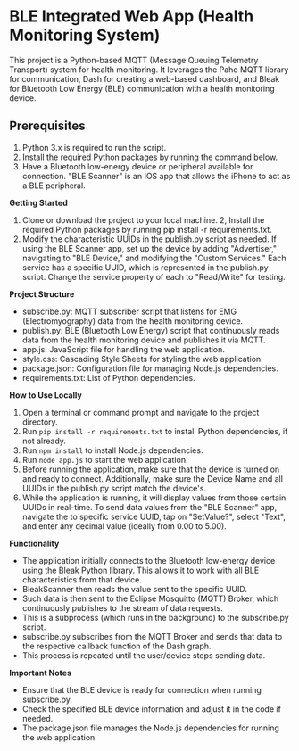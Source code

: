 # BLE Integrated Web App (Health Monitoring System)
This project is a Python-based MQTT (Message Queuing Telemetry Transport) system for health monitoring. It leverages the Paho MQTT library for communication, Dash for creating a web-based dashboard, and Bleak for Bluetooth Low Energy (BLE) communication with a health monitoring device.

## **Prerequisites**
1. Python 3.x is required to run the script.
2. Install the required Python packages by running the command below.
3. Have a Bluetooth low-energy device or peripheral available for connection. "BLE Scanner" is an IOS app that allows the iPhone to act as a BLE peripheral.

**Getting Started**
1. Clone or download the project to your local machine.
2, Install the required Python packages by running pip install -r requirements.txt.
3. Modify the characteristic UUIDs in the publish.py script as needed. If using the BLE Scanner app, set up the device by adding "Advertiser," navigating to "BLE Device," and modifying the "Custom Services." Each service has a specific UUID, which is represented in the publish.py script. Change the service property of each to "Read/Write" for testing.

**Project Structure**
* subscribe.py: MQTT subscriber script that listens for EMG (Electromyography) data from the health monitoring device.
* publish.py: BLE (Bluetooth Low Energy) script that continuously reads data from the health monitoring device and publishes it via MQTT.
* app.js: JavaScript file for handling the web application.
* style.css: Cascading Style Sheets for styling the web application.
* package.json: Configuration file for managing Node.js dependencies.
* requirements.txt: List of Python dependencies.

**How to Use Locally**
1. Open a terminal or command prompt and navigate to the project directory.
2. Run `pip install -r requirements.txt` to install Python dependencies, if not already.
3. Run `npm install` to install Node.js dependencies.
5. Run `node app.js` to start the web application.
6. Before running the application, make sure that the device is turned on and ready to connect. Additionally, make sure the Device Name and all UUIDs in the publish.py script match the device's.
7. While the application is running, it will display values from those certain UUIDs in real-time. To send data values from the "BLE Scanner" app, navigate the to specific service UUID, tap on "SetValue?", select "Text", and enter any decimal value (ideally from 0.00 to 5.00).

**Functionality**
* The application initially connects to the Bluetooth low-energy device using the Bleak Python library. This allows it to work with all BLE characteristics from that device.
* BleakScanner then reads the value sent to the specific UUID.
* Such data is then sent to the Eclipse Mosquitto (MQTT) Broker, which continuously publishes to the stream of data requests.
* This is a subprocess (which runs in the background) to the subscribe.py script.
* subscribe.py subscribes from the MQTT Broker and sends that data to the respective callback function of the Dash graph.
* This process is repeated until the user/device stops sending data.

**Important Notes**
* Ensure that the BLE device is ready for connection when running subscribe.py.
* Check the specified BLE device information and adjust it in the code if needed.
* The package.json file manages the Node.js dependencies for running the web application.
